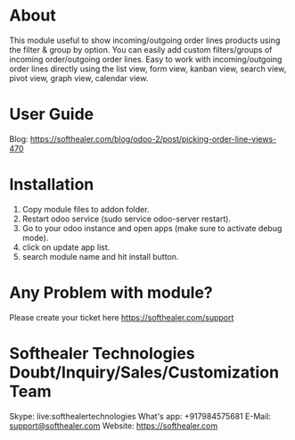 About
============
This module useful to show incoming/outgoing order lines products using the filter & group by option. You can easily add custom filters/groups of incoming order/outgoing order lines. Easy to work with incoming/outgoing order lines directly using the list view, form view, kanban view, search view, pivot view, graph view, calendar view.



User Guide
============
Blog: https://softhealer.com/blog/odoo-2/post/picking-order-line-views-470

Installation
============
1) Copy module files to addon folder.
2) Restart odoo service (sudo service odoo-server restart).
3) Go to your odoo instance and open apps (make sure to activate debug mode).
4) click on update app list.
5) search module name and hit install button.

Any Problem with module?
=====================================
Please create your ticket here https://softhealer.com/support

Softhealer Technologies Doubt/Inquiry/Sales/Customization Team
=====================================
Skype: live:softhealertechnologies
What's app: +917984575681
E-Mail: support@softhealer.com
Website: https://softhealer.com